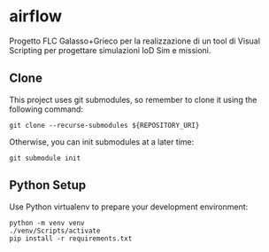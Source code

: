 # airflow
Progetto FLC Galasso+Grieco per la realizzazione di un tool di Visual Scripting per progettare simulazioni IoD Sim e missioni.

## Clone
This project uses git submodules, so remember to clone it using the following command:
```
git clone --recurse-submodules ${REPOSITORY_URI}
```
Otherwise, you can init submodules at a later time:
```
git submodule init
```

## Python Setup
Use Python virtualenv to prepare your development environment:
```
python -m venv venv
./venv/Scripts/activate
pip install -r requirements.txt
```
